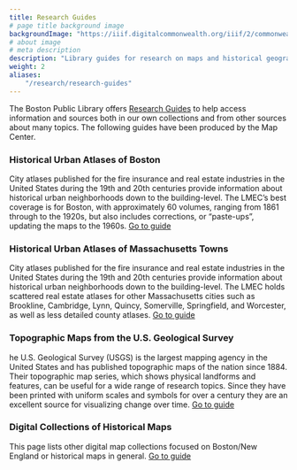 ```yaml
---
title: Research Guides
# page title background image
backgroundImage: "https://iiif.digitalcommonwealth.org/iiif/2/commonwealth:3f463366g/1292,3248,8404,3417/1200,/0/default.jpg"
# about image
# meta description
description: "Library guides for research on maps and historical geography"
weight: 2
aliases:
    "/research/research-guides"
---
```


The Boston Public Library offers [Research Guides](https://guides.bpl.org/?b=s) to help access information and sources both in our own collections and from other sources about many topics. The following guides have been produced by the Map Center.

### Historical Urban Atlases of Boston

City atlases published for the fire insurance and real estate industries in the United States during the 19th and 20th centuries provide information about historical urban neighborhoods down to the building-level. The LMEC’s best coverage is for Boston, with approximately 60 volumes, ranging from 1861 through to the 1920s, but also includes corrections, or “paste-ups”, updating the maps to the 1960s. [Go to guide](https://guides.bpl.org/urban-atlases)


### Historical Urban Atlases of Massachusetts Towns

City atlases published for the fire insurance and real estate industries in the United States during the 19th and 20th centuries provide information about historical urban neighborhoods down to the building-level. The LMEC holds scattered real estate atlases for other Massachusetts cities such as Brookline, Cambridge, Lynn, Quincy, Somerville, Springfield, and Worcester, as well as less detailed county atlases. [Go to guide](https://guides.bpl.org/mass-urban-atlases)

### Topographic Maps from the U.S. Geological Survey

he U.S. Geological Survey (USGS) is the largest mapping agency in the United States and has published topographic maps of the nation since 1884.  Their topographic map series, which shows physical landforms and features, can be useful for a wide range of research topics.  Since they have been printed with uniform scales and symbols for over a century they are an excellent source for visualizing change over time. [Go to guide](http://guides.bpl.org/usgs-maps)

### Digital Collections of Historical Maps

This page lists other digital map collections focused on Boston/New England or historical maps in general. [Go to guide](http://guides.bpl.org/digital-map-collections)
